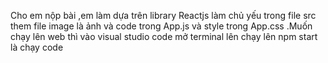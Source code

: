 Cho em nộp bài ,em làm dựa trên library Reactjs làm chủ yếu trong file src them file image là ảnh và
code trong App.js và style trong App.css .Muốn chạy lên web thì vào visual studio code mở terminal lên
chạy lên npm start là chạy code
